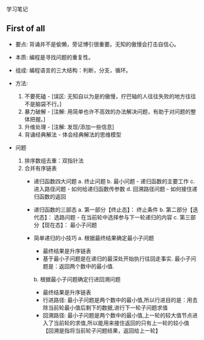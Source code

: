 学习笔记
## <b>First of all</b> ##

- 要点: 背诵并不是偷懒，旁证博引很重要。无知的傲慢会打击自信心。
- 本质: 编程是寻找问题的重复性。
- 组成: 编程语言的三大结构：判断，分支，循环。
- 方法: 
    1. 不要死磕 - [误区: 无知自以为是的傲慢，拧巴轴的人往往失败的地方往往不是脑袋不行。]
    2. 暴力破解 - [注解: 用简单也许不高效的办法解决问题，有助于对问题的整体把握。]
    3. 升维处理 - [注解: 发现/添加一些信息]
    4. 背诵经典解法 - 体会经典解法的思维模型

- 问题
    1. 排序数组去重：双指针法
    2. 合并有序链表
        - 递归函数四大问题
          a. 终止问题
          b. 最小问题 - 递归函数的主要工作
          c. 进入路径问题 - 如何给递归函数传参数
          d. 回溯路径问题 - 如何接住递归函数的返回
     
        - 递归函数的三部态
          a. 第一部分【终止态】： 终止条件
          b. 第二部分【迭代态】： 选路问题 - 在当前轮中选择参与下一轮递归的内容
          c. 第三部分【现在态】： 最小子问题
     
        - 简单递归的小技巧
          a. 根据最终结果确定最小子问题
             - 最终结果是升序链表 
             - 基于最小子问题是在递归的最深处开始执行往回走事实. 最小子问题是：返回两个数中的最小值.
     
          b. 根据最小子问题确定行进回溯问题
             - 最终结果是升序链表 
             - 行进路径: 最小子问题是两个数中的最小值,所以行进目的是：用去除当前轮最小值后剩下的数据,进行下一轮子问题求值
             - 回溯路径: 最小子问题是两个数中的最小值,上一轮的较大值节点进入了当前轮的求值,所以能用来接住返回的只有上一轮的较小值
                        【回溯是指将当前轮子问题结果，返回给上一轮】

